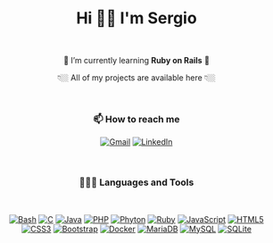 <div align="center">

  <h1>Hi 👋🏼 I'm Sergio</h1>
  
  <br/>

  🌱 I’m currently learning **Ruby on Rails** 🌱
  
  👇🏼 All of my projects are available here 👇🏼

  <br/>
  
  <h3>📫 How to reach me</h3>

  [![Gmail](https://img.shields.io/badge/Gmail-EA4335?style=for-the-badge&logo=Gmail&labelColor=22272e)](mailto:sergiogb17@gmail.com)
  [![LinkedIn](https://img.shields.io/badge/LinkedIn-0A66C2?style=for-the-badge&logo=LinkedIn&labelColor=22272e&logoColor=0A66C2)](https://www.linkedin.com/in/sgarcia-)

  <br/>

  <h3>👨🏻‍💻 Languages and Tools</h3>

  <br/>

  [![Bash](https://img.shields.io/badge/Bash-4EAA25?style=for-the-badge&logo=GNUBash&labelColor=22272e)]()
  [![C](https://img.shields.io/badge/C-A8B9CC?style=for-the-badge&logo=C&labelColor=22272e)]()
  [![Java](https://img.shields.io/badge/Java-F80000?style=for-the-badge&logo=Oracle&labelColor=22272e&logoColor=F80000)]()
  [![PHP](https://img.shields.io/badge/PHP-777BB4?style=for-the-badge&logo=PHP&labelColor=22272e)]()
  [![Phyton](https://img.shields.io/badge/Python-3776AB?style=for-the-badge&logo=Python&labelColor=22272e)]()
  [![Ruby](https://img.shields.io/badge/Ruby-CC342D?style=for-the-badge&logo=Ruby&labelColor=22272e&logoColor=CC342D)]()
  [![JavaScript](https://img.shields.io/badge/JavaScript-F7DF1E?style=for-the-badge&logo=JavaScript&labelColor=22272e)]()
  [![HTML5](https://img.shields.io/badge/HTML5-E34F26?style=for-the-badge&logo=HTML5&labelColor=22272e)]()
  [![CSS3](https://img.shields.io/badge/CSS3-1572B6?style=for-the-badge&logo=CSS3&labelColor=22272e&logoColor=1572B6)]()
  [![Bootstrap](https://img.shields.io/badge/Bootstrap-7952B3?style=for-the-badge&logo=Bootstrap&labelColor=22272e)]()
  [![Docker](https://img.shields.io/badge/Docker-2496ED?style=for-the-badge&logo=Docker&labelColor=22272e)]()
  [![MariaDB](https://img.shields.io/badge/MariaDB-003545?style=for-the-badge&logo=MariaDB&labelColor=22272e&logoColor=003545)]()
  [![MySQL](https://img.shields.io/badge/MySQL-4479A1?style=for-the-badge&logo=MySQL&labelColor=22272e)]()
  [![SQLite](https://img.shields.io/badge/SQLite-003B57?style=for-the-badge&logo=SQLite&labelColor=22272e&logoColor=003B57)]()

</div>
